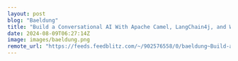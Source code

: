 ```yaml
---
layout: post
blog: "Baeldung"
title: "Build a Conversational AI With Apache Camel, LangChain4j, and WhatsApp"
date: 2024-08-09T06:27:14Z
image: images/baeldung.png
remote_url: "https://feeds.feedblitz.com/~/902576558/0/baeldung~Build-a-Conversational-AI-With-Apache-Camel-LangChainj-and-WhatsApp"
---
```

